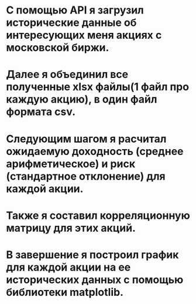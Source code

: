 # С помощью API я загрузил исторические данные об интересующих меня акциях с московской биржи.
# Далее я объединил все полученные xlsx файлы(1 файл про каждую акцию), в один файл формата csv.
# Следующим шагом я расчитал ожидаемую доходность (среднее арифметическое) и риск (стандартное отклонение) для каждой акции.
# Также я составил корреляционную матрицу для этих акций.
# В завершение я построил график для каждой акции на ее исторических данных с помощью библиотеки matplotlib.
